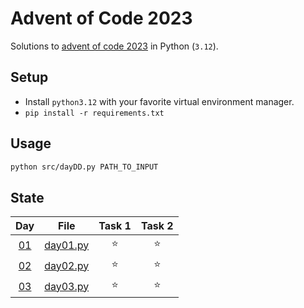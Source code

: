 # Advent of Code 2023

Solutions to [advent of code 2023](https://adventofcode.com/2023) in Python (`3.12`).

## Setup

- Install `python3.12` with your favorite virtual environment manager.
- `pip install -r requirements.txt`

## Usage

```sh
python src/dayDD.py PATH_TO_INPUT
```

## State

|Day|File|Task 1 | Task 2 |
|:---:|:---:|:---:|:---:|
| [01](https://adventofcode.com/2023/day/1)|[day01.py](./src/day01.py)| ⭐ | ⭐|
| [02](https://adventofcode.com/2023/day/2)|[day02.py](./src/day02.py)| ⭐ | ⭐|
| [03](https://adventofcode.com/2023/day/3)|[day03.py](./src/day03.py)| ⭐ | ⭐|
